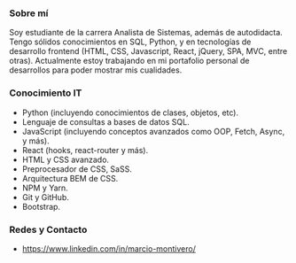 ### Sobre mí
Soy estudiante de la carrera Analista de Sistemas, además de autodidacta. Tengo sólidos conocimientos en SQL, Python, y en tecnologías de desarrollo frontend (HTML, CSS, Javascript, React, jQuery, SPA, MVC, entre otras). Actualmente estoy trabajando en mi portafolio personal de desarrollos para poder mostrar mis cualidades.
### Conocimiento IT
- Python (incluyendo conocimientos de clases, objetos, etc).
- Lenguaje de consultas a bases de datos SQL.
- JavaScript (incluyendo conceptos avanzados como OOP, Fetch, Async, y más).
- React (hooks, react-router y más).
- HTML y CSS avanzado.
- Preprocesador de CSS, SaSS.
- Arquitectura BEM de CSS.
- NPM y Yarn.
- Git y GitHub.
- Bootstrap.
### Redes y Contacto
- https://www.linkedin.com/in/marcio-montivero/
